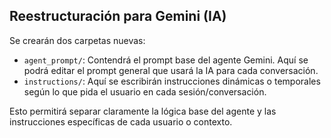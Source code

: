 ## Reestructuración para Gemini (IA)

Se crearán dos carpetas nuevas:

- `agent_prompt/`: Contendrá el prompt base del agente Gemini. Aquí se podrá editar el prompt general que usará la IA para cada conversación.
- `instructions/`: Aquí se escribirán instrucciones dinámicas o temporales según lo que pida el usuario en cada sesión/conversación.

Esto permitirá separar claramente la lógica base del agente y las instrucciones específicas de cada usuario o contexto. 